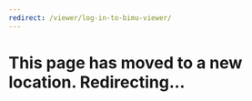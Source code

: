 ```yaml
---
redirect: /viewer/log-in-to-bimu-viewer/
---
```

# This page has moved to a new location. Redirecting...